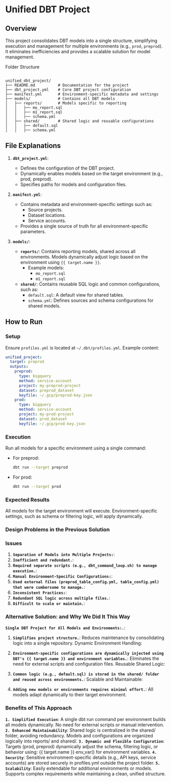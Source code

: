 # Unified DBT Project

## Overview
This project consolidates DBT models into a single structure, simplifying execution and management for multiple environments (e.g., `prod`, `preprod`). It eliminates inefficiencies and provides a scalable solution for model management.

Folder Structure
```

unified_dbt_project/
├── README.md          # Documentation for the project
├── dbt_project.yml    # Core DBT project configuration
├── manifest.yml       # Environment-specific metadata and settings
├── models/            # Contains all DBT models
│   ├── reports/       # Models specific to reporting
│   │   ├── mo_report.sql
│   │   ├── m1_report.sql
│   │   ├── schema.yml
│   ├── shared/        # Shared logic and reusable configurations
│   │   ├── default.sql
│   │   ├── schema.yml

```


## File Explanations

1. **`dbt_project.yml`**:
   - Defines the configuration of the DBT project.
   - Dynamically enables models based on the target environment (e.g., prod, preprod).
   - Specifies paths for models and configuration files.

2. **`manifest.yml`**:
   - Contains metadata and environment-specific settings such as:
     - Source projects.
     - Dataset locations.
     - Service accounts.
   - Provides a single source of truth for all environment-specific parameters.

3. **`models/`**:
   - **`reports/`**: Contains reporting models, shared across all environments. Models dynamically adjust logic based on the environment using `{{ target.name }}`.
     - Example models:
       - `mo_report.sql`
       - `m1_report.sql`
   - **`shared/`**: Contains reusable SQL logic and common configurations, such as:
     - `default.sql`: A default view for shared tables.
     - `schema.yml`: Defines sources and schema configurations for shared models.

## How to Run

### Setup
Ensure `profiles.yml` is located at `~/.dbt/profiles.yml`. Example content:
```yaml
unified_project:
  target: preprod
  outputs:
    preprod:
      type: bigquery
      method: service-account
      project: my-preprod-project
      dataset: preprod_dataset
      keyfile: ~/.gcp/preprod-key.json
    prod:
      type: bigquery
      method: service-account
      project: my-prod-project
      dataset: prod_dataset
      keyfile: ~/.gcp/prod-key.json
```
### Execution
Run all models for a specific environment using a single command:
   - For preprod:
     ```bash
     dbt run --target preprod
     ```
   - For prod:
     ```bash
     dbt run --target prod
     ```

### Expected Results
All models for the target environment will execute.
Environment-specific settings, such as schema or filtering logic, will apply dynamically.
### Design Problems in the Previous Solution
### Issues
1. **`Separation of Models into Multiple Projects:`**:
2. **`Inefficient and redundant.`**:
3. **`Required separate scripts (e.g., dbt_command_loop.sh) to manage execution.`**:
4. **`Manual Environment-Specific Configurations:`**:
5. **`Used external files (preprod_table_config.yml, table_config.yml) that were cumbersome to manage.`**:
6. **`Inconsistent Practices:`**:
7. **`Redundant SQL logic across multiple files.`**:
8. **`Difficult to scale or maintain.`**:

### Alternative Solution: and Why We Did It This Way
**`Single DBT Project for All Models and Environments:.`**:

1. **`Simplifies project structure.`**:
Reduces maintenance by consolidating logic into a single repository.
Dynamic Environment Handling:

2. **`Environment-specific configurations are dynamically injected using DBT's {{ target.name }} and environment variables.`**:
Eliminates the need for external scripts and configuration files.
Reusable Shared Logic:

3. **`Common logic (e.g., default.sql) is stored in the shared/ folder and reused across environments.`**:
Scalable and Maintainable:

4. **`Adding new models or environments requires minimal effort.`**:
All models adapt dynamically to their target environment.

### Benefits of This Approach
**`1. Simplified Execution`**:
A single dbt run command per environment builds all models dynamically.
No need for external scripts or manual intervention.
**`2. Enhanced Maintainability`**:
Shared logic is centralized in the shared/ folder, avoiding redundancy.
Models and configurations are organized logically into reports/ and shared/.
**`3. Dynamic and Flexible Configuration`**:
Targets (prod, preprod) dynamically adjust the schema, filtering logic, or behavior using:
{{ target.name }}
env_var() for environment variables.
**`4. Security`**:
Sensitive environment-specific details (e.g., API keys, service accounts) are stored securely in profiles.yml outside the project folder.
**`5. Scalability`**:
Easily extendable for additional environments or models.
Supports complex requirements while maintaining a clean, unified structure.

